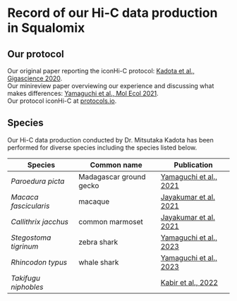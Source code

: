 # Record of our Hi-C data production in Squalomix

## Our protocol

Our original paper reporting the iconHi-C protocol: [Kadota et al., Gigascience 2020](https://academic.oup.com/gigascience/article/9/1/giz158/5695848).<br>
Our minireview paper overviewing our experience and discussing what makes differences: [Yamaguchi et al., Mol Ecol 2021](https://onlinelibrary.wiley.com/doi/full/10.1111/mec.16146).<br>
Our protocol iconHi-C at [protocols.io](https://www.protocols.io/view/iconhi-c-protocol-ver-1-0-eq2lydr6elx9/v1).
## Species

Our Hi-C data production conducted by Dr. Mitsutaka Kadota has been performed for diverse species including the species listed below.

| Species | Common name | Publication |
|----|----|----|
|*Paroedura picta*|Madagascar ground gecko|[Yamaguchi et al., 2021](https://onlinelibrary.wiley.com/doi/full/10.1111/mec.16146)|
| *Macaca fascicularis*| macaque |[Jayakumar et al. 2021](https://www.nature.com/articles/s41597-021-00935-6)|
| *Callithrix jacchus* | common marmoset|[Jayakumar et al. 2021](https://www.nature.com/articles/s41597-021-00935-6)|
| *Stegostoma tigrinum* | zebra shark | [Yamaguchi et al., 2023](https://genome.cshlp.org/content/early/2023/08/17/gr.276840.122.abstract)|
| *Rhincodon typus* | whale shark | [Yamaguchi et al., 2023](https://genome.cshlp.org/content/early/2023/08/17/gr.276840.122.abstract)|
| *Takifugu niphobles* |  | [Kabir et al., 2022](https://www.pnas.org/doi/10.1073/pnas.2121469119)|
